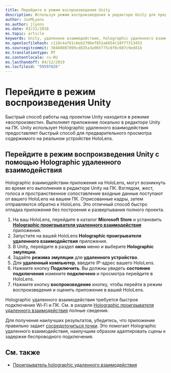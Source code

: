 ```yaml
---
title: Перейдите в режим воспроизведения Unity
description: Используя режим воспроизведения в редакторе Unity для предварительного просмотра изменений на устройстве без развертывания приложения.
author: JonMLyons
ms.author: jlyons
ms.date: 03/21/2018
ms.topic: article
keywords: Unity, удаленное взаимодействие, holographic удаленного взаимодействия, проигрыватель holographic удаленного взаимодействия
ms.openlocfilehash: c118c4af61c6eb2706ef851a6654c18ff7313453
ms.sourcegitcommit: 384b0087899cd835a3a965f75c6f6c607c9edd1b
ms.translationtype: MT
ms.contentlocale: ru-RU
ms.lasthandoff: 04/12/2019
ms.locfileid: "59597826"
---
```

# <a name="unity-play-mode"></a>Перейдите в режим воспроизведения Unity

Быстрый способ работы над проектом Unity находится в режиме «воспроизвести». Выполняет приложение локально в редакторе Unity на ПК. Unity использует Holographic удаленного взаимодействия предоставляет быстрый способ для предварительного просмотра содержимого на реальном устройстве HoloLens.

## <a name="unity-play-mode-with-holographic-remoting"></a>Перейдите в режим воспроизведения Unity с помощью Holographic удаленного взаимодействия

Holographic взаимодействии приложения на HoloLens, могут возникнуть во время его выполнения в редакторе Unity на ПК. Взглядом, жест, голоса и пространственное сопоставление входные данные поступают от вашего HoloLens на вашем ПК. Отрисованные кадры, затем отправляются обратно к HoloLens. Это отличный способ быстро отладка приложения без построения и развертывания полного проекта.
1. На ваш HoloLens, перейдите в каталог **Microsoft Store** и установить **[Holographic проигрывателя удаленного взаимодействия](https://www.microsoft.com/store/p/holographic-remoting-player/9nblggh4sv40)** приложения.
2. Запустите на вашей HoloLens **Holographic проигрывателя удаленного взаимодействия** приложения.
3. В Unity, перейдите в раздел **окно** меню и выберите **Holographic эмуляции**.
4. Задайте **режима эмуляции** для **удаленного устройство**.
5. Для **удаленный компьютер**, введите IP-адрес вашего HoloLens.
6. Нажмите кнопку **Подключить**. Вы должны увидеть **состояние подключения** измените **подключено** и просмотра перейдите в HoloLens.
7. Нажмите кнопку **воспроизведение** кнопку, чтобы перейти в режим воспроизведения и оценить приложение в вашей HoloLens.

Holographic удаленного взаимодействия требуется быстрое подключение Wi-Fi и ПК. См. в разделе [Holographic проигрывателя удаленного взаимодействия](holographic-remoting-player.md) полные сведения.

Для получения наилучших результатов, убедитесь, что приложение правильно задает [сосредоточиться точки](focus-point-in-unity.md). Это помогает Holographic удаленного взаимодействия, наилучшим образом адаптировать сцены к задержке беспроводного подключения.

## <a name="see-also"></a>См. также
* [Проигрыватель holographic удаленного взаимодействия](holographic-remoting-player.md)
